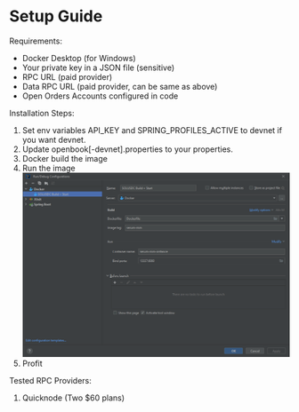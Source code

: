 # Setup Guide

Requirements:
- Docker Desktop (for Windows)
- Your private key in a JSON file (sensitive)
- RPC URL (paid provider)
- Data RPC URL (paid provider, can be same as above)
- Open Orders Accounts configured in code

Installation Steps:
1. Set env variables API_KEY and SPRING_PROFILES_ACTIVE to devnet if you want devnet.
2. Update openbook[-devnet].properties to your properties.
1. Docker build the image
2. Run the image
![img.png](img.png)
3. Profit

Tested RPC Providers:
1. Quicknode (Two $60 plans)